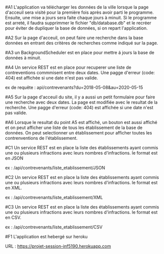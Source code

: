 #A1
L'application va télécharger les données de la ville lorsque la page d'acceuil sera visité pour
la première fois après avoir parti le programme. Ensuite, une mise a jours sera faite chaque jours
à minuit. Si le programme est arreté, il faudra supprimmer le fichier "db/database.db" et le recréer
pour éviter de dupliquer la base de données, si on repart l'application.

#A2
Sur la page d'acceuil, on peut faire une recherche dans la base données en entrant des critères de
recherches comme indiqué sur la page.

#A3
un BackgroundScheduler est en place pour mettre á jours la base de données à minuit.

#A4
Un service REST est en place pour recuperer une liste de contreventions commmisent entre deux dates.
Une pagge d'erreur (code: 404) est affichée si une date n'est pas valide.

ex de requête : api/contrevenants?du=2018-05-08&au=2020-05-15

#A5
Sur la page d'acceuil du site, il y a aussi un petit formulaire pour faire une recherche avec deux dates.
La page est modifiée avec le resultat de la recherche.
Une pagge d'erreur (code: 404) est affichée si une date n'est pas valide.

#A6
Lorsque le resultat du point A5 est affiché, un bouton est aussi affiché et on peut afficher une liste de
tous les établissement de la base de données. On peut selectionner un établissement pour afficher toutes
les contrenventions de l'établissement.

#C1
Un service REST est en place  la liste des établissements ayant commis une ou
plusieurs infractions avec leurs nombres d'infractions. le format est en JSON

ex : /api/contrevenants/liste_etablissement/JSON

#C2
Un service REST est en place  la liste des établissements ayant commis une ou
plusieurs infractions avec leurs nombres d'infractions. le format est en XML.

ex : /api/contrevenants/liste_etablissement/XML

#C3
Un service REST est en place  la liste des établissements ayant commis une ou
plusieurs infractions avec leurs nombres d'infractions. le format est en CSV.

ex : /api/contrevenants/liste_etablissement/CSV


#F1
L'application est hebergé sur heroku

URL : https://projet-session-inf5190.herokuapp.com
